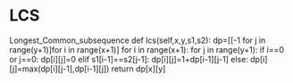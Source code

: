 # LCS
Longest_Common_subsequence
 def lcs(self,x,y,s1,s2):
        dp=[[-1 for j in range(y+1)]for i in range(x+1)]
        for i in range(x+1):
            for j in range(y+1):
                if i==0 or j==0:
                    dp[i][j]=0
                elif s1[i-1]==s2[j-1]:
                    dp[i][j]=1+dp[i-1][j-1]
                else:
                    dp[i][j]=max(dp[i][j-1],dp[i-1][j])
        return dp[x][y]
